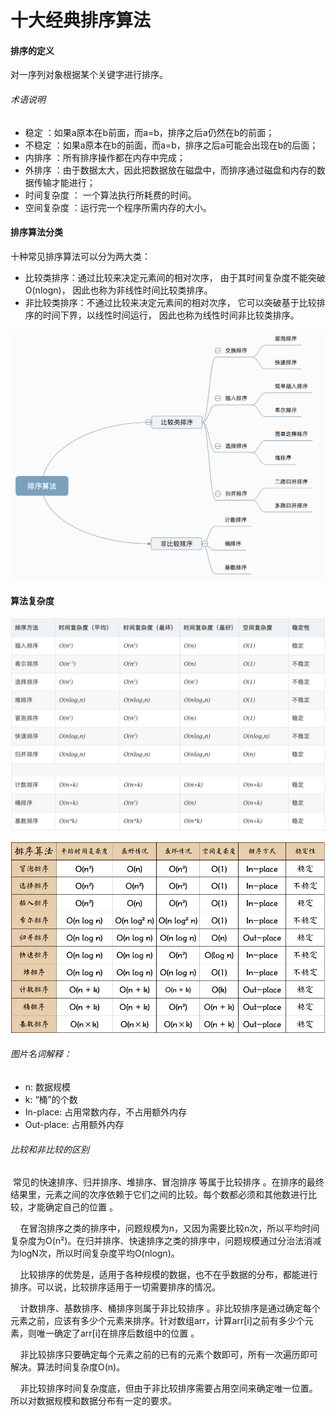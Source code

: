 # 十大经典排序算法

#### 排序的定义

对一序列对象根据某个关键字进行排序。

###### 术语说明
* 稳定 ：如果a原本在b前面，而a=b，排序之后a仍然在b的前面；
* 不稳定 ：如果a原本在b的前面，而a=b，排序之后a可能会出现在b的后面；
* 内排序 ：所有排序操作都在内存中完成；
* 外排序 ：由于数据太大，因此把数据放在磁盘中，而排序通过磁盘和内存的数据传输才能进行；
* 时间复杂度 ： 一个算法执行所耗费的时间。
* 空间复杂度 ：运行完一个程序所需内存的大小。

#### 排序算法分类

十种常见排序算法可以分为两大类：

* 比较类排序：通过比较来决定元素间的相对次序，
由于其时间复杂度不能突破O(nlogn)，
因此也称为非线性时间比较类排序。
* 非比较类排序：不通过比较来决定元素间的相对次序，
它可以突破基于比较排序的时间下界，以线性时间运行，
因此也称为线性时间非比较类排序。 

![排序算法分类](../image/c3/sa-1.png)

#### 算法复杂度

![排序算法时间复杂度1](../image/c3/sa-2.png)

![排序算法时间复杂度2](../image/c3/sa-3.jpg)

###### 图片名词解释：
* n: 数据规模
* k: “桶”的个数
* In-place: 占用常数内存，不占用额外内存
* Out-place: 占用额外内存

###### 比较和非比较的区别

 常见的快速排序、归并排序、堆排序、冒泡排序 等属于比较排序 。在排序的最终结果里，元素之间的次序依赖于它们之间的比较。每个数都必须和其他数进行比较，才能确定自己的位置 。

    在冒泡排序之类的排序中，问题规模为n，又因为需要比较n次，所以平均时间复杂度为O(n²)。在归并排序、快速排序之类的排序中，问题规模通过分治法消减为logN次，所以时间复杂度平均O(nlogn)。

    比较排序的优势是，适用于各种规模的数据，也不在乎数据的分布，都能进行排序。可以说，比较排序适用于一切需要排序的情况。

    计数排序、基数排序、桶排序则属于非比较排序 。非比较排序是通过确定每个元素之前，应该有多少个元素来排序。针对数组arr，计算arr[i]之前有多少个元素，则唯一确定了arr[i]在排序后数组中的位置 。

    非比较排序只要确定每个元素之前的已有的元素个数即可，所有一次遍历即可解决。算法时间复杂度O(n)。

    非比较排序时间复杂度底，但由于非比较排序需要占用空间来确定唯一位置。所以对数据规模和数据分布有一定的要求。

